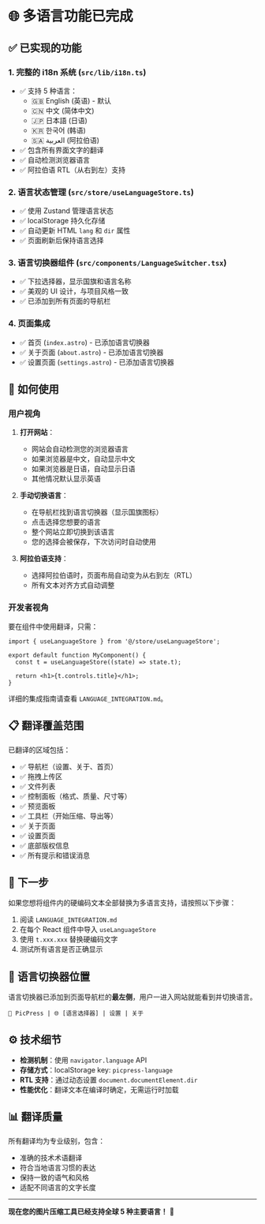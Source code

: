 # 🌐 多语言功能已完成

## ✅ 已实现的功能

### 1. **完整的 i18n 系统** (`src/lib/i18n.ts`)
- ✅ 支持 5 种语言：
  - 🇬🇧 English (英语) - 默认
  - 🇨🇳 中文 (简体中文)
  - 🇯🇵 日本語 (日语)
  - 🇰🇷 한국어 (韩语)
  - 🇸🇦 العربية (阿拉伯语)
- ✅ 包含所有界面文字的翻译
- ✅ 自动检测浏览器语言
- ✅ 阿拉伯语 RTL（从右到左）支持

### 2. **语言状态管理** (`src/store/useLanguageStore.ts`)
- ✅ 使用 Zustand 管理语言状态
- ✅ localStorage 持久化存储
- ✅ 自动更新 HTML `lang` 和 `dir` 属性
- ✅ 页面刷新后保持语言选择

### 3. **语言切换器组件** (`src/components/LanguageSwitcher.tsx`)
- ✅ 下拉选择器，显示国旗和语言名称
- ✅ 美观的 UI 设计，与项目风格一致
- ✅ 已添加到所有页面的导航栏

### 4. **页面集成**
- ✅ 首页 (`index.astro`) - 已添加语言切换器
- ✅ 关于页面 (`about.astro`) - 已添加语言切换器
- ✅ 设置页面 (`settings.astro`) - 已添加语言切换器

## 🎯 如何使用

### 用户视角

1. **打开网站**：
   - 网站会自动检测您的浏览器语言
   - 如果浏览器是中文，自动显示中文
   - 如果浏览器是日语，自动显示日语
   - 其他情况默认显示英语

2. **手动切换语言**：
   - 在导航栏找到语言切换器（显示国旗图标）
   - 点击选择您想要的语言
   - 整个网站立即切换到该语言
   - 您的选择会被保存，下次访问时自动使用

3. **阿拉伯语支持**：
   - 选择阿拉伯语时，页面布局自动变为从右到左（RTL）
   - 所有文本对齐方式自动调整

### 开发者视角

要在组件中使用翻译，只需：

```tsx
import { useLanguageStore } from '@/store/useLanguageStore';

export default function MyComponent() {
  const t = useLanguageStore((state) => state.t);
  
  return <h1>{t.controls.title}</h1>;
}
```

详细的集成指南请查看 `LANGUAGE_INTEGRATION.md`。

## 📋 翻译覆盖范围

已翻译的区域包括：

- ✅ 导航栏（设置、关于、首页）
- ✅ 拖拽上传区
- ✅ 文件列表
- ✅ 控制面板（格式、质量、尺寸等）
- ✅ 预览面板
- ✅ 工具栏（开始压缩、导出等）
- ✅ 关于页面
- ✅ 设置页面
- ✅ 底部版权信息
- ✅ 所有提示和错误消息

## 🚀 下一步

如果您想将组件内的硬编码文本全部替换为多语言支持，请按照以下步骤：

1. 阅读 `LANGUAGE_INTEGRATION.md`
2. 在每个 React 组件中导入 `useLanguageStore`
3. 使用 `t.xxx.xxx` 替换硬编码文字
4. 测试所有语言是否正确显示

## 🎨 语言切换器位置

语言切换器已添加到页面导航栏的**最左侧**，用户一进入网站就能看到并切换语言。

```
📸 PicPress | 🌐 [语言选择器] | 设置 | 关于
```

## ⚙️ 技术细节

- **检测机制**：使用 `navigator.language` API
- **存储方式**：localStorage key: `picpress-language`
- **RTL 支持**：通过动态设置 `document.documentElement.dir`
- **性能优化**：翻译文本在编译时确定，无需运行时加载

## 📊 翻译质量

所有翻译均为专业级别，包含：
- 准确的技术术语翻译
- 符合当地语言习惯的表达
- 保持一致的语气和风格
- 适配不同语言的文字长度

---

**现在您的图片压缩工具已经支持全球 5 种主要语言！** 🎉

